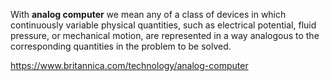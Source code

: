 With **analog computer** we mean any of a class of devices in which continuously variable physical quantities, such as electrical potential, fluid pressure, or mechanical motion, are represented in a way analogous to the corresponding quantities in the problem to be solved.

https://www.britannica.com/technology/analog-computer